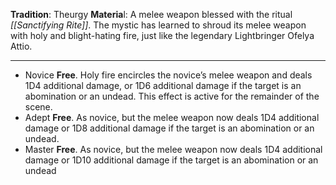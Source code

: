 **Tradition**: Theurgy
**Materia**l: A melee weapon blessed with the ritual *[[Sanctifying Rite]]*. 
The mystic has learned to shroud its melee weapon with holy and blight-hating fire, just like the legendary Lightbringer Ofelya Attio.

---
- Novice **Free**. Holy fire encircles the novice’s melee weapon and deals 1D4 additional damage, or 1D6 additional damage if the target is an abomination or an undead. This effect is active for the remainder of the scene.
- Adept **Free**. As novice, but the melee weapon now deals 1D4 additional damage or 1D8 additional damage if the target is an abomination or an undead.
- Master **Free**. As novice, but the melee weapon now deals 1D4 additional damage or 1D10 additional damage if the target is an abomination or an undead